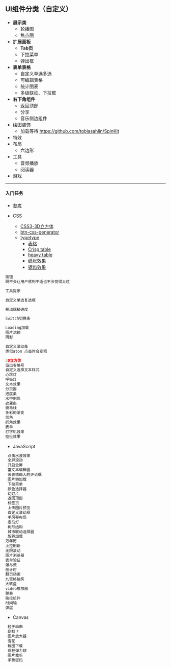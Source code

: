 ## UI组件分类（自定义）

* **展示类**
  * 轮播图
  * 焦点图
* **扩展面板**
  * **Tab页**
  * 下拉菜单
  * 弹出框
* **表单表格**
  * 自定义单选多选
  * 可编辑表格
  * 统计图表
  * 多级联动、下拉框
* **右下角组件**
  * 返回顶部
  * 分享
  * 音乐侧边组件
* 绘图装饰
  * 加载等待  https://github.com/tobiasahlin/SpinKit
* 特效
* 布局
  * 六边形
* 工具
  * 音频播放
  * 阅读器
* 游戏

---

#### **入门任务**

* [参考](http://ghmagical.com/article/page/id/aqy7vR3DegbG)

* CSS

  * [CSS3-3D立方体](http://www.html5tricks.com/demo/css3-3d-cube-rotate/index.html)
  * [btn-css-generator](http://www.bestcssbuttongenerator.com/#/8)
  * [typetype](https://github.com/iamdanfox/typetype)
    * [表格](https://colorlib.com/wp/css3-table-templates/)
    * [Crisp table](http://codepen.io/stursby/pen/HdiJh)
    * [heavy table](http://codepen.io/victordarras/pen/hJHAm?editors=0110)
    * [纸张效果](http://www.zhangxinxu.com/wordpress/2011/02/几种纯csscss3下的纸张效果展示/)
    * [锯齿效果](http://www.softwhy.com/forum.php?mod=viewthread&tid=19089)

```js
按钮
既不会让用户感到不适也不会觉得太炫

工具提示

自定义单选复选框

移动端精确度

Switch切换条

Loading加载
图片滤镜
阴影

自定义滚动条
类似atom 点击时会变粗

3D立方体
溢出省略号
自定义选择文本样式
心跳灯
呼吸灯
文本效果
分页器
进度条
水中倒影
遮罩条
斑马线
多彩的渐变
切角
折角效果
表单
打字机效果
拉扯效果
```

* JavaScript

```js
 点击水波效果
 全屏滚动
 开启全屏
 富文本编辑器
 带表情输入的评论框
 图片懒加载
 下拉菜单
 颜色选择器
 幻灯片
 返回顶部
 标签页
 上传图片预览
 自定义滚动框
 手风琴布局
 走马灯
 树形结构
 城市联动选择器
 旋转加载
万年历
上拉刷新
无限滚动
图片浏览器
表单验证
瀑布流
倒计时
翻页动画
九宫格抽奖
大转盘
video播放器
弹幕
拖拉组件
时间轴
弹层
```

* Canvas

```js
 粒子动画
 刮刮卡
 图片放大器
 雪花
 截图下载
 疯狂弹力球
 图片裁剪
 手势密码
```



